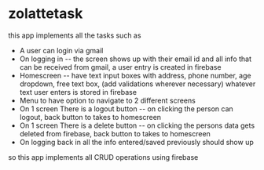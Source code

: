 # zolattetask

this app implements all the tasks such as

- A user can login via gmail
- On logging in -- the screen shows up with their email id and all info that can be received from gmail, a user entry is created in firebase
- Homescreen -- have text input boxes with address, phone number, age dropdown, free text box, (add validations wherever necessary) whatever text user enters is stored in firebase
- Menu to have option to navigate to 2 different screens
- On 1  screen There is a logout button -- on clicking the person can logout, back button to takes to homescreen
- On 1  screen There is a delete button -- on clicking the persons data gets deleted from firebase, back button to takes to homescreen
- On logging back in all the info entered/saved previously should show up

so this app implements all CRUD operations using firebase
